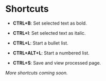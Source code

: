 <!-- TITLE: Keyboard Shortcuts -->
<!-- SUBTITLE: A list of quick keyboard shortcuts for common functions -->

# Shortcuts
- **CTRL+B**: Set selected text as bold.
- **CTRL+I**: Set selected text as italic.
- **CTRL+L**: Start a bullet list.
- **CTRL+ALT+L**: Start a numbered list.

- **CTRL+S**: Save and view processed page.

*More shortcuts coming soon.*